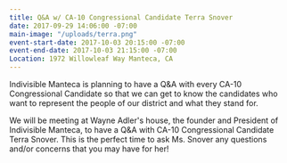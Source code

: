 ```yaml
---
title: Q&A w/ CA-10 Congressional Candidate Terra Snover
date: 2017-09-29 14:06:00 -07:00
main-image: "/uploads/terra.png"
event-start-date: 2017-10-03 20:15:00 -07:00
event-end-date: 2017-10-03 21:15:00 -07:00
Location: 1972 Willowleaf Way Manteca, CA
---
```


Indivisible Manteca is planning to have a Q&A with every CA-10 Congressional Candidate so that we can get to know the candidates who want to represent the people of our district and what they stand for. 

 We will be meeting at Wayne Adler's house, the founder and President of Indivisible Manteca, to have a Q&A with CA-10 Congressional Candidate Terra Snover. This is the perfect time to ask Ms. Snover any questions and/or concerns that you may have for her! 
